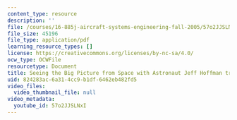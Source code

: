 ```yaml
---
content_type: resource
description: ''
file: /courses/16-885j-aircraft-systems-engineering-fall-2005/57o2JJSLNxI_transcript.pdf
file_size: 45196
file_type: application/pdf
learning_resource_types: []
license: https://creativecommons.org/licenses/by-nc-sa/4.0/
ocw_type: OCWFile
resourcetype: Document
title: Seeing the Big Picture from Space with Astronaut Jeff Hoffman transcript
uid: 824283ac-6a31-4cc9-b1df-6462eb482fd5
video_files:
  video_thumbnail_file: null
video_metadata:
  youtube_id: 57o2JJSLNxI
---
```

